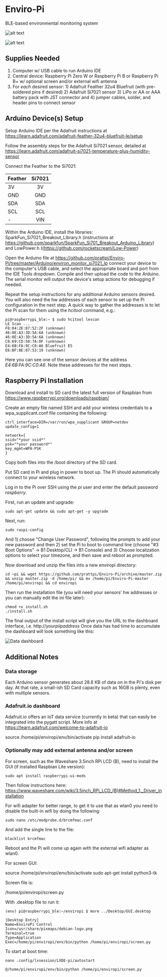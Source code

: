 # Enviro-Pi

BLE-based environmental monitoring system

![alt text](https://prattpi.github.io/Enviro-Pi/IMG_2027.JPG)

![alt text](https://prattpi.github.io/Enviro-Pi/IMG_2020.JPG)

## Supplies Needed 

1. Computer w/ USB cable to run Arduino IDE
2. Central device: Raspberry Pi Zero W or Raspberry Pi B or Raspberry Pi B+ w/ optional screen and/or external wifi antenna
3. For *each* desired sensor: 1) Adafruit Feather 32u4 Bluefruit (with pre-soldered pins if desired) 2) Adafruit Si7021 sensor 3) LiPo or AA or AAA battery pack with JST connector and 4) jumper cables, solder, and header pins to connect sensor

## Arduino Device(s) Setup

Setup Arduino IDE per the Adafruit instructions at https://learn.adafruit.com/adafruit-feather-32u4-bluefruit-le/setup

Follow the assembly steps for the Adafruit Si7021 sensor, detailed at https://learn.adafruit.com/adafruit-si7021-temperature-plus-humidity-sensor

Connect the Feather to the Si7021:

| Feather        | Si7021          | 
| ------------- |:-------------:| 
| 3V     | 3V |
| GND     | GND       |
| SDA | SDA      |
| SCL | SCL      |	
| - | VIN      |

Within the Arduino IDE, install the libraries: SparkFun_Si7021_Breakout_Library.h (instructions at https://github.com/sparkfun/SparkFun_Si701_Breakout_Arduino_Library) and LowPower.h ((https://github.com/rocketscream/Low-Power)

Open the Arduino file at https://github.com/prattpi/Enviro-Pi/tree/master/Arduino/environ_monitor_si7021_lp connect your device to the computer's USB cable, and select the appropriate board and port from the IDE Tools dropdown. Compile and then upload the code to the Arduino. The serial monitor will output the device's setup actions for debugging if needed.

Repeat the setup instructions for any additional Arduino sensors desired. You will also need the hw addresses of each sensor to set up the Pi configuration in the next step. A quick way to gather the addresses is to let the Pi scan for them using the *hcitool* command, e.g.:

	pi@raspberrypi_ble:~ $ sudo hcitool lescan
	LE Scan ...
	F8:04:2E:87:52:2F (unknown)
	46:0E:A3:3D:5A:6A (unknown)
	46:0E:A3:3D:5A:6A (unknown)
	C8:69:CD:50:7A:0F (unknown)
	E4:6B:FA:9C:C0:A6 Bluefruit ES
	E6:BF:8E:87:53:19 (unknown)

Here you can see one of the sensor devices at the address *E4:6B:FA:9C:C0:A6*. Note these addresses for the next steps. 

## Raspberry Pi Installation

Download and install to SD card the latest full version of Raspbian from https://www.raspberrypi.org/downloads/raspbian/

Create an empty file named SSH and add your wireless credentials to a wpa_supplicant.conf file containing the following:

	ctrl_interface=DIR=/var/run/wpa_supplicant GROUP=netdev
	update_config=1

	network={
	ssid="*your ssid*"
	psk="*your password*"
	key_mgmt=WPA-PSK
	}

Copy both files into the /boot directory of the SD card.

Put SD card in Pi and plug in power to boot up. The Pi should automatically connect to your wireless network. 

Log in to the Pi over SSH using the *pi* user and enter the default password *raspberry*.

First, run an update and upgrade: 

	sudo apt-get update && sudo apt-get -y upgrade  

Next, run:

	sudo raspi-config 
	
And 1) choose "Change User Password", following the prompts to add your new password and then 2) set the Pi to boot to command line (choose "#3 Boot Options" -> B1 Desktop/CLI -> B1 Console) and 3) Choose localization options to select your timezone, and then save and reboot as prompted.

Now download and unzip the files into a new enviropi directory:

	cd ~pi && wget https://github.com/prattpi/Enviro-Pi/archive/master.zip && unzip master.zip -d /home/pi/ && mv /home/pi/Enviro-Pi-master /home/pi/enviropi && cd enviropi

Then run the installation file (you will need your sensors' hw addresses or you can manually edit the ini file later):

	chmod +x install.sh
	./install.sh 
 
The final output of the install script will give you the URL to the dashboard interface, i.e. http://*yourpiipaddress* Once data has had time to accumulate the dashboard will look something like this:

![Data dashboard](https://prattpi.github.io/Enviro-Pi/dashboard.png)

## Additional Notes

### Data storage

Each Arduino sensor generates about 28.8 KB of data on in the Pi's disk per day. At that rate, a small-ish SD Card capacity such as 16GB is plenty, even with multiple sensors. 

### Adafruit.io dashboard 

Adafruit.io offers an IoT data service (currently in beta) that can easily be integrated into the pygatt script. More info at https://learn.adafruit.com/welcome-to-adafruit-io

source /home/pi/enviropi/env/bin/activate
pip install adafruit-io

### Optionally may add external antenna and/or screen 

For screen, such as the Waveshare 3.5inch RPi LCD (B), need to install the GUI (if installed Raspbian Lite version):

	sudo apt install raspberrypi-ui-mods
	
Then follow instructions here: https://www.waveshare.com/wiki/3.5inch_RPi_LCD_(B)#Method_1._Driver_installation

For wifi adapter for better range, to get it to use that as wlan0 you need to disable the built-in wifi by doing the following:

	sudo nano /etc/modprobe.d/brcmfmac.conf
	
And add the single line to the file:

	blacklist brcmfmac

Reboot and the Pi will come up again with the external wifi adapter as wlan0.

For screen GUI:

source /home/pi/enviropi/env/bin/activate
sudo apt-get install python3-tk

Screen file is:

/home/pi/enviropi/screen.py

With .desktop file to run it:

	(env) pi@raspberrypi_ble:~/enviropi $ more ../Desktop/GUI.desktop
	
	[Desktop Entry]
	Name=EnviroPi Control
	Icon=/usr/share/pixmaps/debian-logo.png
	Terminal=true
	Type=Application
	Exec=/home/pi/enviropi/env/bin/python /home/pi/enviropi/screen.py

To start at boot time:

	nano .config/lxsession/LXDE-pi/autostart

	@/home/pi/enviropi/env/bin/python /home/pi/enviropi/screen.py


 
